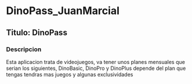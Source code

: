 # DinoPass_JuanMarcial
## Titulo: DinoPass     

### Descripcion
Esta aplicacion trata de videojuegos, va tener unos planes mensuales que serian los siguientes, DinoBasic, DinoPro y DinoPlus 
depende del plan que tengas tendras mas juegos y algunas exclusividades
